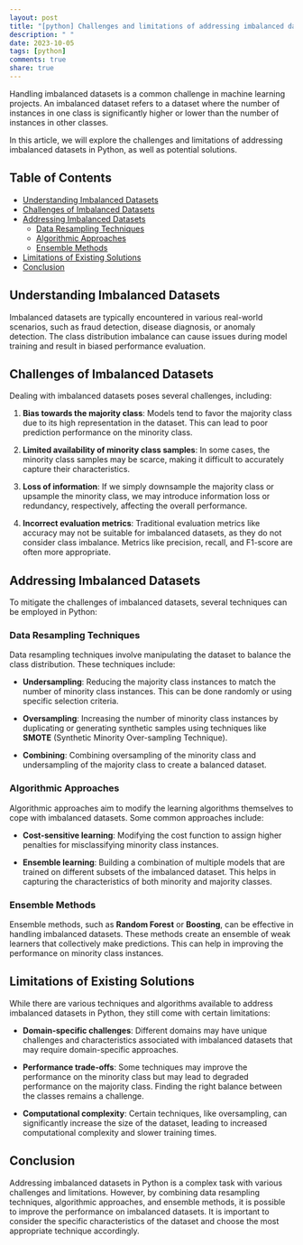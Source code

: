 ```yaml
---
layout: post
title: "[python] Challenges and limitations of addressing imbalanced datasets in Python"
description: " "
date: 2023-10-05
tags: [python]
comments: true
share: true
---
```


Handling imbalanced datasets is a common challenge in machine learning projects. An imbalanced dataset refers to a dataset where the number of instances in one class is significantly higher or lower than the number of instances in other classes.

In this article, we will explore the challenges and limitations of addressing imbalanced datasets in Python, as well as potential solutions.

## Table of Contents
- [Understanding Imbalanced Datasets](#understanding-imbalanced-datasets)
- [Challenges of Imbalanced Datasets](#challenges-of-imbalanced-datasets)
- [Addressing Imbalanced Datasets](#addressing-imbalanced-datasets)
  - [Data Resampling Techniques](#data-resampling-techniques)
  - [Algorithmic Approaches](#algorithmic-approaches)
  - [Ensemble Methods](#ensemble-methods)
- [Limitations of Existing Solutions](#limitations-of-existing-solutions)
- [Conclusion](#conclusion)

## Understanding Imbalanced Datasets

Imbalanced datasets are typically encountered in various real-world scenarios, such as fraud detection, disease diagnosis, or anomaly detection. The class distribution imbalance can cause issues during model training and result in biased performance evaluation.

## Challenges of Imbalanced Datasets

Dealing with imbalanced datasets poses several challenges, including:

1. **Bias towards the majority class**: Models tend to favor the majority class due to its high representation in the dataset. This can lead to poor prediction performance on the minority class.

2. **Limited availability of minority class samples**: In some cases, the minority class samples may be scarce, making it difficult to accurately capture their characteristics.

3. **Loss of information**: If we simply downsample the majority class or upsample the minority class, we may introduce information loss or redundancy, respectively, affecting the overall performance.

4. **Incorrect evaluation metrics**: Traditional evaluation metrics like accuracy may not be suitable for imbalanced datasets, as they do not consider class imbalance. Metrics like precision, recall, and F1-score are often more appropriate.

## Addressing Imbalanced Datasets

To mitigate the challenges of imbalanced datasets, several techniques can be employed in Python:

### Data Resampling Techniques

Data resampling techniques involve manipulating the dataset to balance the class distribution. These techniques include:

- **Undersampling**: Reducing the majority class instances to match the number of minority class instances. This can be done randomly or using specific selection criteria.

- **Oversampling**: Increasing the number of minority class instances by duplicating or generating synthetic samples using techniques like **SMOTE** (Synthetic Minority Over-sampling Technique).

- **Combining**: Combining oversampling of the minority class and undersampling of the majority class to create a balanced dataset.

### Algorithmic Approaches

Algorithmic approaches aim to modify the learning algorithms themselves to cope with imbalanced datasets. Some common approaches include:

- **Cost-sensitive learning**: Modifying the cost function to assign higher penalties for misclassifying minority class instances.

- **Ensemble learning**: Building a combination of multiple models that are trained on different subsets of the imbalanced dataset. This helps in capturing the characteristics of both minority and majority classes.

### Ensemble Methods

Ensemble methods, such as **Random Forest** or **Boosting**, can be effective in handling imbalanced datasets. These methods create an ensemble of weak learners that collectively make predictions. This can help in improving the performance on minority class instances.

## Limitations of Existing Solutions

While there are various techniques and algorithms available to address imbalanced datasets in Python, they still come with certain limitations:

- **Domain-specific challenges**: Different domains may have unique challenges and characteristics associated with imbalanced datasets that may require domain-specific approaches.

- **Performance trade-offs**: Some techniques may improve the performance on the minority class but may lead to degraded performance on the majority class. Finding the right balance between the classes remains a challenge.

- **Computational complexity**: Certain techniques, like oversampling, can significantly increase the size of the dataset, leading to increased computational complexity and slower training times.

## Conclusion

Addressing imbalanced datasets in Python is a complex task with various challenges and limitations. However, by combining data resampling techniques, algorithmic approaches, and ensemble methods, it is possible to improve the performance on imbalanced datasets. It is important to consider the specific characteristics of the dataset and choose the most appropriate technique accordingly.